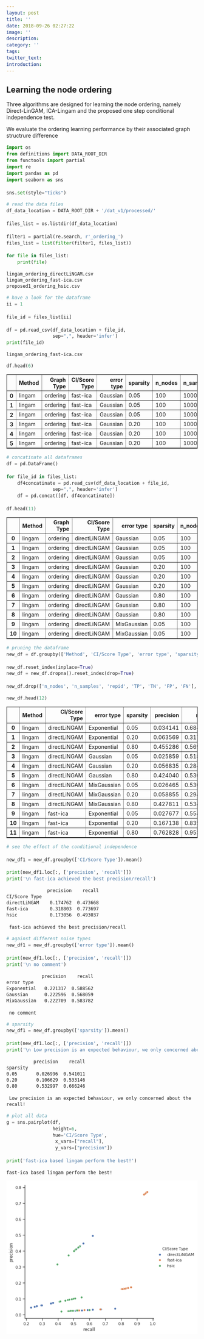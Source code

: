 ```yaml
---
layout: post
title: ''
date: 2018-09-26 02:27:22
image: ''
description:
category: ''
tags:
twitter_text:
introduction:
---
```

## Learning the node ordering

Three algorithms are designed for learning the node ordering, namely Direct-LinGAM, ICA-Lingam and the proposed one step conditional independence test.

We evaluate the ordering learning performance by their associated graph structrure difference


```python
import os
from definitions import DATA_ROOT_DIR
from functools import partial
import re
import pandas as pd
import seaborn as sns

sns.set(style="ticks")
```


```python
# read the data files
df_data_location = DATA_ROOT_DIR + '/dat_v1/processed/'

files_list = os.listdir(df_data_location)

filter1 = partial(re.search, r'_ordering_')
files_list = list(filter(filter1, files_list))

for file in files_list:
    print(file)
```

    lingam_ordering_directLiNGAM.csv
    lingam_ordering_fast-ica.csv
    proposed1_ordering_hsic.csv



```python
# have a look for the dataframe
ii = 1

file_id = files_list[ii]

df = pd.read_csv(df_data_location + file_id,
                 sep=",", header='infer')
print(file_id)
```

    lingam_ordering_fast-ica.csv



```python
df.head(6)
```




<div>
<style scoped>
    .dataframe tbody tr th:only-of-type {
        vertical-align: middle;
    }

    .dataframe tbody tr th {
        vertical-align: top;
    }

    .dataframe thead th {
        text-align: right;
    }
</style>
<table border="1" class="dataframe">
  <thead>
    <tr style="text-align: right;">
      <th></th>
      <th>Method</th>
      <th>Graph Type</th>
      <th>CI/Score Type</th>
      <th>error type</th>
      <th>sparsity</th>
      <th>n_nodes</th>
      <th>n_samples</th>
      <th>repid</th>
      <th>TP</th>
      <th>TN</th>
      <th>FP</th>
      <th>FN</th>
      <th>precision</th>
      <th>recall</th>
    </tr>
  </thead>
  <tbody>
    <tr>
      <th>0</th>
      <td>lingam</td>
      <td>ordering</td>
      <td>fast-ica</td>
      <td>Gaussian</td>
      <td>0.05</td>
      <td>100</td>
      <td>1000</td>
      <td>0</td>
      <td>122</td>
      <td>125</td>
      <td>4828</td>
      <td>4825</td>
      <td>0.024646</td>
      <td>0.493927</td>
    </tr>
    <tr>
      <th>1</th>
      <td>lingam</td>
      <td>ordering</td>
      <td>fast-ica</td>
      <td>Gaussian</td>
      <td>0.05</td>
      <td>100</td>
      <td>1000</td>
      <td>1</td>
      <td>131</td>
      <td>116</td>
      <td>4819</td>
      <td>4834</td>
      <td>0.026465</td>
      <td>0.530364</td>
    </tr>
    <tr>
      <th>2</th>
      <td>lingam</td>
      <td>ordering</td>
      <td>fast-ica</td>
      <td>Gaussian</td>
      <td>0.05</td>
      <td>100</td>
      <td>1000</td>
      <td>2</td>
      <td>115</td>
      <td>132</td>
      <td>4835</td>
      <td>4818</td>
      <td>0.023232</td>
      <td>0.465587</td>
    </tr>
    <tr>
      <th>3</th>
      <td>lingam</td>
      <td>ordering</td>
      <td>fast-ica</td>
      <td>Gaussian</td>
      <td>0.20</td>
      <td>100</td>
      <td>1000</td>
      <td>0</td>
      <td>809</td>
      <td>181</td>
      <td>4141</td>
      <td>4769</td>
      <td>0.163434</td>
      <td>0.817172</td>
    </tr>
    <tr>
      <th>4</th>
      <td>lingam</td>
      <td>ordering</td>
      <td>fast-ica</td>
      <td>Gaussian</td>
      <td>0.20</td>
      <td>100</td>
      <td>1000</td>
      <td>1</td>
      <td>794</td>
      <td>196</td>
      <td>4156</td>
      <td>4754</td>
      <td>0.160404</td>
      <td>0.802020</td>
    </tr>
    <tr>
      <th>5</th>
      <td>lingam</td>
      <td>ordering</td>
      <td>fast-ica</td>
      <td>Gaussian</td>
      <td>0.20</td>
      <td>100</td>
      <td>1000</td>
      <td>2</td>
      <td>801</td>
      <td>189</td>
      <td>4149</td>
      <td>4761</td>
      <td>0.161818</td>
      <td>0.809091</td>
    </tr>
  </tbody>
</table>
</div>




```python
# concatinate all dataframes
df = pd.DataFrame()

for file_id in files_list:
    df4concatinate = pd.read_csv(df_data_location + file_id,
                 sep=",", header='infer')
    df = pd.concat([df, df4concatinate])

df.head(11)
```




<div>
<style scoped>
    .dataframe tbody tr th:only-of-type {
        vertical-align: middle;
    }

    .dataframe tbody tr th {
        vertical-align: top;
    }

    .dataframe thead th {
        text-align: right;
    }
</style>
<table border="1" class="dataframe">
  <thead>
    <tr style="text-align: right;">
      <th></th>
      <th>Method</th>
      <th>Graph Type</th>
      <th>CI/Score Type</th>
      <th>error type</th>
      <th>sparsity</th>
      <th>n_nodes</th>
      <th>n_samples</th>
      <th>repid</th>
      <th>TP</th>
      <th>TN</th>
      <th>FP</th>
      <th>FN</th>
      <th>precision</th>
      <th>recall</th>
    </tr>
  </thead>
  <tbody>
    <tr>
      <th>0</th>
      <td>lingam</td>
      <td>ordering</td>
      <td>directLiNGAM</td>
      <td>Gaussian</td>
      <td>0.05</td>
      <td>100</td>
      <td>1000</td>
      <td>0</td>
      <td>119</td>
      <td>128</td>
      <td>4831</td>
      <td>4822</td>
      <td>0.024040</td>
      <td>0.481781</td>
    </tr>
    <tr>
      <th>1</th>
      <td>lingam</td>
      <td>ordering</td>
      <td>directLiNGAM</td>
      <td>Gaussian</td>
      <td>0.05</td>
      <td>100</td>
      <td>1000</td>
      <td>1</td>
      <td>129</td>
      <td>118</td>
      <td>4821</td>
      <td>4832</td>
      <td>0.026061</td>
      <td>0.522267</td>
    </tr>
    <tr>
      <th>2</th>
      <td>lingam</td>
      <td>ordering</td>
      <td>directLiNGAM</td>
      <td>Gaussian</td>
      <td>0.05</td>
      <td>100</td>
      <td>1000</td>
      <td>2</td>
      <td>136</td>
      <td>111</td>
      <td>4814</td>
      <td>4839</td>
      <td>0.027475</td>
      <td>0.550607</td>
    </tr>
    <tr>
      <th>3</th>
      <td>lingam</td>
      <td>ordering</td>
      <td>directLiNGAM</td>
      <td>Gaussian</td>
      <td>0.20</td>
      <td>100</td>
      <td>1000</td>
      <td>0</td>
      <td>259</td>
      <td>731</td>
      <td>4691</td>
      <td>4219</td>
      <td>0.052323</td>
      <td>0.261616</td>
    </tr>
    <tr>
      <th>4</th>
      <td>lingam</td>
      <td>ordering</td>
      <td>directLiNGAM</td>
      <td>Gaussian</td>
      <td>0.20</td>
      <td>100</td>
      <td>1000</td>
      <td>1</td>
      <td>290</td>
      <td>700</td>
      <td>4660</td>
      <td>4250</td>
      <td>0.058586</td>
      <td>0.292929</td>
    </tr>
    <tr>
      <th>5</th>
      <td>lingam</td>
      <td>ordering</td>
      <td>directLiNGAM</td>
      <td>Gaussian</td>
      <td>0.20</td>
      <td>100</td>
      <td>1000</td>
      <td>2</td>
      <td>295</td>
      <td>695</td>
      <td>4655</td>
      <td>4255</td>
      <td>0.059596</td>
      <td>0.297980</td>
    </tr>
    <tr>
      <th>6</th>
      <td>lingam</td>
      <td>ordering</td>
      <td>directLiNGAM</td>
      <td>Gaussian</td>
      <td>0.80</td>
      <td>100</td>
      <td>1000</td>
      <td>0</td>
      <td>2090</td>
      <td>1870</td>
      <td>2860</td>
      <td>3080</td>
      <td>0.422222</td>
      <td>0.527778</td>
    </tr>
    <tr>
      <th>7</th>
      <td>lingam</td>
      <td>ordering</td>
      <td>directLiNGAM</td>
      <td>Gaussian</td>
      <td>0.80</td>
      <td>100</td>
      <td>1000</td>
      <td>1</td>
      <td>2109</td>
      <td>1851</td>
      <td>2841</td>
      <td>3099</td>
      <td>0.426061</td>
      <td>0.532576</td>
    </tr>
    <tr>
      <th>8</th>
      <td>lingam</td>
      <td>ordering</td>
      <td>directLiNGAM</td>
      <td>Gaussian</td>
      <td>0.80</td>
      <td>100</td>
      <td>1000</td>
      <td>2</td>
      <td>2098</td>
      <td>1862</td>
      <td>2852</td>
      <td>3088</td>
      <td>0.423838</td>
      <td>0.529798</td>
    </tr>
    <tr>
      <th>9</th>
      <td>lingam</td>
      <td>ordering</td>
      <td>directLiNGAM</td>
      <td>MixGaussian</td>
      <td>0.05</td>
      <td>100</td>
      <td>1000</td>
      <td>0</td>
      <td>126</td>
      <td>121</td>
      <td>4824</td>
      <td>4829</td>
      <td>0.025455</td>
      <td>0.510121</td>
    </tr>
    <tr>
      <th>10</th>
      <td>lingam</td>
      <td>ordering</td>
      <td>directLiNGAM</td>
      <td>MixGaussian</td>
      <td>0.05</td>
      <td>100</td>
      <td>1000</td>
      <td>1</td>
      <td>122</td>
      <td>125</td>
      <td>4828</td>
      <td>4825</td>
      <td>0.024646</td>
      <td>0.493927</td>
    </tr>
  </tbody>
</table>
</div>




```python
# pruning the dataframe
new_df = df.groupby(['Method', 'CI/Score Type', 'error type', 'sparsity']).mean()

new_df.reset_index(inplace=True)
new_df = new_df.dropna().reset_index(drop=True)

new_df.drop(['n_nodes', 'n_samples', 'repid', 'TP', 'TN', 'FP', 'FN'], axis=1, inplace=True)
```


```python
new_df.head(12)
```




<div>
<style scoped>
    .dataframe tbody tr th:only-of-type {
        vertical-align: middle;
    }

    .dataframe tbody tr th {
        vertical-align: top;
    }

    .dataframe thead th {
        text-align: right;
    }
</style>
<table border="1" class="dataframe">
  <thead>
    <tr style="text-align: right;">
      <th></th>
      <th>Method</th>
      <th>CI/Score Type</th>
      <th>error type</th>
      <th>sparsity</th>
      <th>precision</th>
      <th>recall</th>
    </tr>
  </thead>
  <tbody>
    <tr>
      <th>0</th>
      <td>lingam</td>
      <td>directLiNGAM</td>
      <td>Exponential</td>
      <td>0.05</td>
      <td>0.034141</td>
      <td>0.684211</td>
    </tr>
    <tr>
      <th>1</th>
      <td>lingam</td>
      <td>directLiNGAM</td>
      <td>Exponential</td>
      <td>0.20</td>
      <td>0.063569</td>
      <td>0.317845</td>
    </tr>
    <tr>
      <th>2</th>
      <td>lingam</td>
      <td>directLiNGAM</td>
      <td>Exponential</td>
      <td>0.80</td>
      <td>0.455286</td>
      <td>0.569108</td>
    </tr>
    <tr>
      <th>3</th>
      <td>lingam</td>
      <td>directLiNGAM</td>
      <td>Gaussian</td>
      <td>0.05</td>
      <td>0.025859</td>
      <td>0.518219</td>
    </tr>
    <tr>
      <th>4</th>
      <td>lingam</td>
      <td>directLiNGAM</td>
      <td>Gaussian</td>
      <td>0.20</td>
      <td>0.056835</td>
      <td>0.284175</td>
    </tr>
    <tr>
      <th>5</th>
      <td>lingam</td>
      <td>directLiNGAM</td>
      <td>Gaussian</td>
      <td>0.80</td>
      <td>0.424040</td>
      <td>0.530051</td>
    </tr>
    <tr>
      <th>6</th>
      <td>lingam</td>
      <td>directLiNGAM</td>
      <td>MixGaussian</td>
      <td>0.05</td>
      <td>0.026465</td>
      <td>0.530364</td>
    </tr>
    <tr>
      <th>7</th>
      <td>lingam</td>
      <td>directLiNGAM</td>
      <td>MixGaussian</td>
      <td>0.20</td>
      <td>0.058855</td>
      <td>0.294276</td>
    </tr>
    <tr>
      <th>8</th>
      <td>lingam</td>
      <td>directLiNGAM</td>
      <td>MixGaussian</td>
      <td>0.80</td>
      <td>0.427811</td>
      <td>0.534764</td>
    </tr>
    <tr>
      <th>9</th>
      <td>lingam</td>
      <td>fast-ica</td>
      <td>Exponential</td>
      <td>0.05</td>
      <td>0.027677</td>
      <td>0.554656</td>
    </tr>
    <tr>
      <th>10</th>
      <td>lingam</td>
      <td>fast-ica</td>
      <td>Exponential</td>
      <td>0.20</td>
      <td>0.167138</td>
      <td>0.835690</td>
    </tr>
    <tr>
      <th>11</th>
      <td>lingam</td>
      <td>fast-ica</td>
      <td>Exponential</td>
      <td>0.80</td>
      <td>0.762828</td>
      <td>0.953535</td>
    </tr>
  </tbody>
</table>
</div>




```python
# see the effect of the conditional independence

new_df1 = new_df.groupby(['CI/Score Type']).mean()

print(new_df1.loc[:, ['precision', 'recall']])
print('\n fast-ica achieved the best precision/recall')
```

                   precision    recall
    CI/Score Type                     
    directLiNGAM    0.174762  0.473668
    fast-ica        0.318803  0.773697
    hsic            0.173056  0.493037
    
     fast-ica achieved the best precision/recall



```python
# against different noise types
new_df1 = new_df.groupby(['error type']).mean()

print(new_df1.loc[:, ['precision', 'recall']])
print('\n no comment')
```

                 precision    recall
    error type                      
    Exponential   0.221317  0.588562
    Gaussian      0.222596  0.568059
    MixGaussian   0.222709  0.583782
    
     no comment



```python
# sparsity
new_df1 = new_df.groupby(['sparsity']).mean()

print(new_df1.loc[:, ['precision', 'recall']])
print('\n Low precision is an expected behaviour, we only concerned about the recall!')
```

              precision    recall
    sparsity                     
    0.05       0.026996  0.541011
    0.20       0.106629  0.533146
    0.80       0.532997  0.666246
    
     Low precision is an expected behaviour, we only concerned about the recall!



```python
# plot all data
g = sns.pairplot(df, 
                 height=6,
                 hue='CI/Score Type',
                  x_vars=["recall"],
                  y_vars=["precision"])

print('fast-ica based lingam perform the best!')
```

    fast-ica based lingam perform the best!



![png](/images/2018-09-26-Ordering_evaluation_11_1.png)

